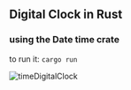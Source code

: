 ## Digital Clock in Rust
### using the Date time crate

to run it: `cargo run`

![timeDigitalClock](https://github.com/EleftheriaBatsou/digital-clock-rust/assets/17240273/9f93329a-8c64-4e8a-af32-be846dbb49de)

